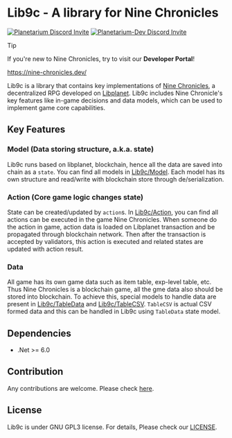 Lib9c - A library for Nine Chronicles
=====================================

[![Planetarium Discord Invite](https://img.shields.io/discord/539405872346955788?color=6278DA&label=Planetarium&logo=discord&logoColor=white)](https://bit.ly/3ZxysHz)
[![Planetarium-Dev Discord Invite](https://img.shields.io/discord/928926944937013338?color=6278DA&label=Planetarium-dev&logo=discord&logoColor=white)](https://bit.ly/4dhTLAa)

> [!TIP]
> If you're new to Nine Chronicles, try to visit our **Developer Portal**!
>
> https://nine-chronicles.dev/

Lib9c is a library that contains key implementations
of [Nine Chronicles](https://nine-chronicles.com), a decentralized RPG developed
on [Libplanet](https://libplanet.io).
Lib9c includes Nine Chronicle's key features like in-game decisions and data models, which can be
used to implement game core capabilities.

## Key Features

### Model (Data storing structure, a.k.a. state)

Lib9c runs based on libplanet, blockchain, hence all the data are saved into chain as a `state`.
You can find all models in [Lib9c/Model](Lib9c/Model).
Each model has its own structure and read/write with blockchain store through de/serialization.

### Action (Core game logic changes state)

State can be created/updated by `action`s.
In [Lib9c/Action](Lib9c/Action), you can find all actions can be executed in the game Nine
Chronicles.
When someone do the action in game, action data is loaded on Libplanet transaction and be propagated
through blockchain network.
Then after the transaction is accepted by validators, this action is executed and related states are
updated with action result.

### Data

All game has its own game data such as item table, exp-level table, etc.
Thus Nine Chronicles is a blockchain game, all the gme data also should be stored into blockchain.
To achieve this, special models to handle data are present in [Lib9c/TableData](Lib9c/TableData)
and [Lib9c/TableCSV](Lib9c/TableCSV).
`TableCSV` is actual CSV formed data and this can be handled in Lib9c using `TableData` state model.

## Dependencies

- .Net >= 6.0

## Contribution

Any contributions are welcome. Please check [here](CONTRIBUTING.md).

## License

Lib9c is under GNU GPL3 license. For details, Please check our [LICENSE](LICENSE).

